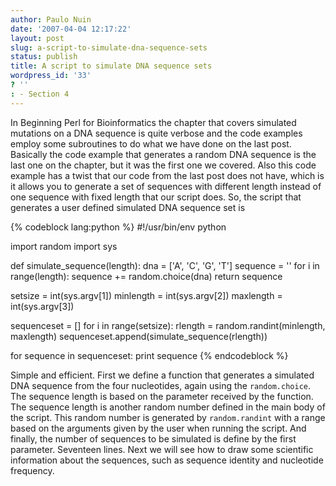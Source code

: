```yaml
---
author: Paulo Nuin
date: '2007-04-04 12:17:22'
layout: post
slug: a-script-to-simulate-dna-sequence-sets
status: publish
title: A script to simulate DNA sequence sets
wordpress_id: '33'
? ''
: - Section 4
---
```


In Beginning Perl for Bioinformatics the chapter that covers simulated
mutations on a DNA sequence is quite verbose and the code examples
employ some subroutines to do what we have done on the last post.
Basically the code example that generates a random DNA sequence is the
last one on the chapter, but it was the first one we covered. Also this
code example has a twist that our code from the last post does not have,
which is it allows you to generate a set of sequences with different
length instead of one sequence with fixed length that our script does.
So, the script that generates a user defined simulated DNA sequence set
is 

{% codeblock lang:python %} 
#!/usr/bin/env python
 
import random
import sys
 
def simulate_sequence(length):
    dna = ['A', 'C', 'G', 'T']
    sequence = ''
    for i in range(length):
        sequence += random.choice(dna)
    return sequence
 
setsize = int(sys.argv[1])
minlength = int(sys.argv[2])
maxlength = int(sys.argv[3])
 
sequenceset = []
for i in range(setsize):
    rlength = random.randint(minlength, maxlength)
    sequenceset.append(simulate_sequence(rlength))
 
for sequence in sequenceset:
    print sequence
{% endcodeblock %} 

Simple and efficient. First we
define a function that generates a simulated DNA sequence from the four
nucleotides, again using the `random.choice`. The sequence length is
based on the parameter received by the function. The sequence length is
another random number defined in the main body of the script. This
random number is generated by `random.randint` with a range based on the
arguments given by the user when running the script. And finally, the
number of sequences to be simulated is define by the first parameter.
Seventeen lines. Next we will see how to draw some scientific
information about the sequences, such as sequence identity and
nucleotide frequency.
